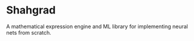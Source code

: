 # Shahgrad
A mathematical expression engine and ML library for implementing neural nets from scratch.
